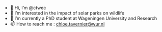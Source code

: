 - 👋 Hi, I’m @ctwec
- 👀 I’m interested in the impact of solar parks on wildlife 
- 🌱 I’m currently a PhD student at Wageningen University and Research
- 📫 How to reach me : chloe.tavernier@wur.nl

<!---
ctwec/ctwec is a ✨ special ✨ repository because its `README.md` (this file) appears on your GitHub profile.
You can click the Preview link to take a look at your changes.
--->
